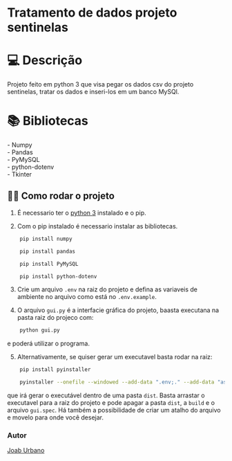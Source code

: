 # Tratamento de dados projeto sentinelas
<h1 id="usage" > 💻 Descrição </h1>

Projeto feito em python 3 que visa pegar os dados csv do projeto sentinelas, tratar os dados e inseri-los em um banco MySQl.

<h1 id="usage" > 📚 Bibliotecas </h1>
- Numpy<br>
- Pandas<br>
- PyMySQL<br>
- python-dotenv<br>
- Tkinter<br>

<h2>👨‍💻 Como rodar o projeto</h2>

1. É necessario ter o <a href="https://www.python.org/">python 3</a> instalado e o pip.

2. Com o pip instalado é necessario instalar as bibliotecas.
```sh
    pip install numpy
```
```sh
    pip install pandas
```
```sh
    pip install PyMySQL
```
```sh
    pip install python-dotenv
```

3. Crie um arquivo ```.env``` na raiz do projeto e defina as variaveis de ambiente no arquivo como está no ```.env.example```.

4. O arquivo ```gui.py```  é a interfacie gráfica do projeto, baasta executana na pasta raiz do projeco com:
```sh
    python gui.py
```
e poderá utilizar o programa.

5. Alternativamente, se quiser gerar um executavel basta rodar na raiz:
```sh
    pip install pyinstaller

    pyinstaller --onefile --windowed --add-data ".env;." --add-data "assets/frame0;assets/frame0" gui.py
```
que irá gerar o executável dentro de uma pasta ```dist```. Basta arrastar o executavel para a raiz do projeto e pode apagar a pasta ```dist```, a ```build``` e o arquivo ```gui.spec```. Há também a possibilidade de criar um atalho do arquivo e movelo para onde você desejar.

<h3>Autor</h3>
<a href="https://github.com/JoabUrbano">Joab Urbano</a><br>
